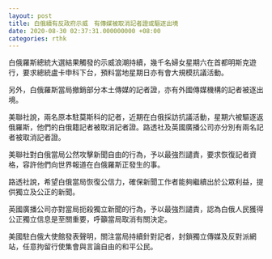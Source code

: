 ```yaml
---
layout: post
title: 白俄續有反政府示威　有傳媒被取消記者證或驅逐出境
date: 2020-08-30 02:37:31.000000000 +08:00
categories: rthk
---
```


白俄羅斯總統大選結果觸發的示威浪潮持續，幾千名婦女星期六在首都明斯克遊行，要求總統盧卡申科下台，預料當地星期日亦有會大規模抗議活動。

另外，白俄羅斯當局撤銷部分本土傳媒的記者證，亦有外國傳媒機構的記者被逐出境。

美聯社說，兩名原本駐莫斯科的記者，近期在白俄採訪抗議活動，星期六被驅逐返俄羅斯，他們的白俄籍記者被取消記者證。路透社及英國廣播公司亦分別有兩名記者被取消記者證。

美聯社對白俄當局公然攻擊新聞自由的行為，予以最強烈譴責，要求恢復記者資格，容許他們向世界報道在白俄羅斯正發生的事。

路透社說，希望白俄當局恢復公信力，確保新聞工作者能夠繼續出於公眾利益，提供獨立及公正的新聞。

英國廣播公司亦對當局扼殺獨立新聞的行為，予以最強烈譴責，認為白俄人民獲得公正獨立信息是至關重要，呼籲當局取消有關決定。

美國駐白俄大使館發表聲明，關注當局持續針對記者，封鎖獨立傳媒及反對派網站，任意拘留行使集會與言論自由的和平公民。
